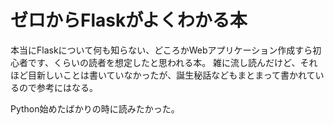 # ゼロからFlaskがよくわかる本

本当にFlaskについて何も知らない、どころかWebアプリケーション作成すら初心者です、くらいの読者を想定したと思われる本。
雑に流し読んだけど、それほど目新しいことは書いていなかったが、誕生秘話などもまとまって書かれているので参考にはなる。

Python始めたばかりの時に読みたかった。
